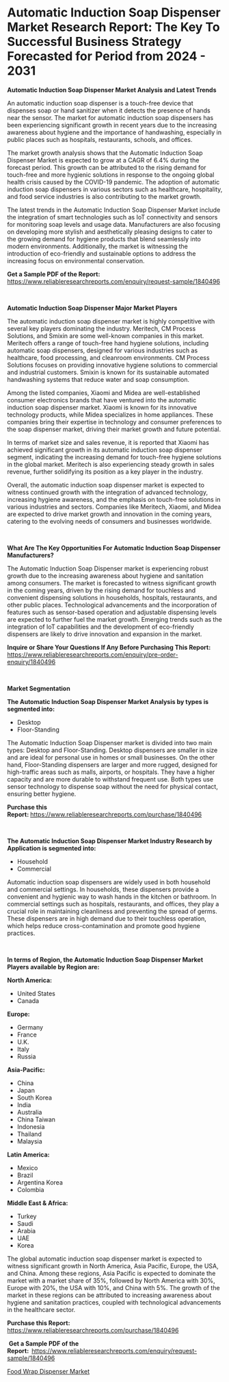 <p><h1>Automatic Induction Soap Dispenser Market Research Report: The Key To Successful Business Strategy Forecasted for Period from 2024 - 2031</h1></p><p><strong>Automatic Induction Soap Dispenser Market Analysis and Latest Trends</strong></p>
<p><p>An automatic induction soap dispenser is a touch-free device that dispenses soap or hand sanitizer when it detects the presence of hands near the sensor. The market for automatic induction soap dispensers has been experiencing significant growth in recent years due to the increasing awareness about hygiene and the importance of handwashing, especially in public places such as hospitals, restaurants, schools, and offices.</p><p>The market growth analysis shows that the Automatic Induction Soap Dispenser Market is expected to grow at a CAGR of 6.4% during the forecast period. This growth can be attributed to the rising demand for touch-free and more hygienic solutions in response to the ongoing global health crisis caused by the COVID-19 pandemic. The adoption of automatic induction soap dispensers in various sectors such as healthcare, hospitality, and food service industries is also contributing to the market growth.</p><p>The latest trends in the Automatic Induction Soap Dispenser Market include the integration of smart technologies such as IoT connectivity and sensors for monitoring soap levels and usage data. Manufacturers are also focusing on developing more stylish and aesthetically pleasing designs to cater to the growing demand for hygiene products that blend seamlessly into modern environments. Additionally, the market is witnessing the introduction of eco-friendly and sustainable options to address the increasing focus on environmental conservation.</p></p>
<p><strong>Get a Sample PDF of the Report:&nbsp;</strong> <a href="https://www.reliableresearchreports.com/enquiry/request-sample/1840496">https://www.reliableresearchreports.com/enquiry/request-sample/1840496</a></p>
<p>&nbsp;</p>
<p><strong>Automatic Induction Soap Dispenser Major Market Players</strong></p>
<p><p>The automatic induction soap dispenser market is highly competitive with several key players dominating the industry. Meritech, CM Process Solutions, and Smixin are some well-known companies in this market. Meritech offers a range of touch-free hand hygiene solutions, including automatic soap dispensers, designed for various industries such as healthcare, food processing, and cleanroom environments. CM Process Solutions focuses on providing innovative hygiene solutions to commercial and industrial customers. Smixin is known for its sustainable automated handwashing systems that reduce water and soap consumption.</p><p>Among the listed companies, Xiaomi and Midea are well-established consumer electronics brands that have ventured into the automatic induction soap dispenser market. Xiaomi is known for its innovative technology products, while Midea specializes in home appliances. These companies bring their expertise in technology and consumer preferences to the soap dispenser market, driving their market growth and future potential.</p><p>In terms of market size and sales revenue, it is reported that Xiaomi has achieved significant growth in its automatic induction soap dispenser segment, indicating the increasing demand for touch-free hygiene solutions in the global market. Meritech is also experiencing steady growth in sales revenue, further solidifying its position as a key player in the industry.</p><p>Overall, the automatic induction soap dispenser market is expected to witness continued growth with the integration of advanced technology, increasing hygiene awareness, and the emphasis on touch-free solutions in various industries and sectors. Companies like Meritech, Xiaomi, and Midea are expected to drive market growth and innovation in the coming years, catering to the evolving needs of consumers and businesses worldwide.</p></p>
<p>&nbsp;</p>
<p><strong>What Are The Key Opportunities For Automatic Induction Soap Dispenser Manufacturers?</strong></p>
<p><p>The Automatic Induction Soap Dispenser market is experiencing robust growth due to the increasing awareness about hygiene and sanitation among consumers. The market is forecasted to witness significant growth in the coming years, driven by the rising demand for touchless and convenient dispensing solutions in households, hospitals, restaurants, and other public places. Technological advancements and the incorporation of features such as sensor-based operation and adjustable dispensing levels are expected to further fuel the market growth. Emerging trends such as the integration of IoT capabilities and the development of eco-friendly dispensers are likely to drive innovation and expansion in the market.</p></p>
<p><strong>Inquire or Share Your Questions If Any Before Purchasing This Report:</strong> <a href="https://www.reliableresearchreports.com/enquiry/pre-order-enquiry/1840496">https://www.reliableresearchreports.com/enquiry/pre-order-enquiry/1840496</a></p>
<p>&nbsp;</p>
<p><strong>Market Segmentation</strong></p>
<p><strong>The Automatic Induction Soap Dispenser Market Analysis by types is segmented into:</strong></p>
<p><ul><li>Desktop</li><li>Floor-Standing</li></ul></p>
<p><p>The Automatic Induction Soap Dispenser market is divided into two main types: Desktop and Floor-Standing. Desktop dispensers are smaller in size and are ideal for personal use in homes or small businesses. On the other hand, Floor-Standing dispensers are larger and more rugged, designed for high-traffic areas such as malls, airports, or hospitals. They have a higher capacity and are more durable to withstand frequent use. Both types use sensor technology to dispense soap without the need for physical contact, ensuring better hygiene.</p></p>
<p><strong>Purchase this Report:&nbsp;</strong><a href="https://www.reliableresearchreports.com/purchase/1840496">https://www.reliableresearchreports.com/purchase/1840496</a></p>
<p>&nbsp;</p>
<p><strong>The Automatic Induction Soap Dispenser Market Industry Research by Application is segmented into:</strong></p>
<p><ul><li>Household</li><li>Commercial</li></ul></p>
<p><p>Automatic induction soap dispensers are widely used in both household and commercial settings. In households, these dispensers provide a convenient and hygienic way to wash hands in the kitchen or bathroom. In commercial settings such as hospitals, restaurants, and offices, they play a crucial role in maintaining cleanliness and preventing the spread of germs. These dispensers are in high demand due to their touchless operation, which helps reduce cross-contamination and promote good hygiene practices.</p></p>
<p>&nbsp;</p>
<p><strong>In terms of Region, the Automatic Induction Soap Dispenser Market Players available by Region are:</strong></p>
<p>
    <p> <strong> North America: </strong>
        <ul>
            <li>United States</li>
            <li>Canada</li>
        </ul>
        </p> 
    <p> <strong> Europe: </strong>
        <ul>
            <li>Germany</li>
            <li>France</li>
            <li>U.K.</li>
            <li>Italy</li>
            <li>Russia</li>
        </ul>
        </p> 
    <p> <strong> Asia-Pacific: </strong>
        <ul>
            <li>China</li>
            <li>Japan</li>
            <li>South Korea</li>
            <li>India</li>
            <li>Australia</li>
            <li>China Taiwan</li>
            <li>Indonesia</li>
            <li>Thailand</li>
            <li>Malaysia</li>
        </ul>
        </p> 
    <p> <strong> Latin America: </strong>
        <ul>
            <li>Mexico</li>
            <li>Brazil</li>
            <li>Argentina Korea</li>
            <li>Colombia</li>
        </ul>
        </p> 
    <p> <strong> Middle East & Africa: </strong>
        <ul>
            <li>Turkey</li>
            <li>Saudi</li>
            <li>Arabia</li>
            <li>UAE</li>
            <li>Korea</li>
        </ul>
    </p>
    </p>
<p><p>The global automatic induction soap dispenser market is expected to witness significant growth in North America, Asia Pacific, Europe, the USA, and China. Among these regions, Asia Pacific is expected to dominate the market with a market share of 35%, followed by North America with 30%, Europe with 20%, the USA with 10%, and China with 5%. The growth of the market in these regions can be attributed to increasing awareness about hygiene and sanitation practices, coupled with technological advancements in the healthcare sector.</p></p>
<p><strong>Purchase this Report: </strong><a href="https://www.reliableresearchreports.com/purchase/1840496">https://www.reliableresearchreports.com/purchase/1840496</a></p>
<p>&nbsp;<strong>Get a Sample PDF of the Report:&nbsp;&nbsp;</strong><a href="https://www.reliableresearchreports.com/enquiry/request-sample/1840496">https://www.reliableresearchreports.com/enquiry/request-sample/1840496</a></p>
<p><strong></strong></p>
<p><p><a href="https://github.com/santosh758595/Market-Research-Report-List-3/blob/main/food-wrap-dispenser-market.md">Food Wrap Dispenser Market</a></p></p>